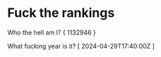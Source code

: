 # Fuck the rankings

Who the hell am I?
{ 1132946 }

What fucking year is it?
[ 2024-04-29T17:40:00Z ]
